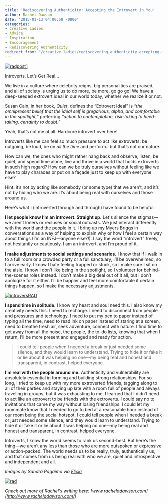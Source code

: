 ```yaml
---
title: 'Rediscovering Authenticity: Accepting the Introvert in You'
author: Rachel Dawson
date: '2015-01-13 04:00:50 -0800'
categories:
- Creative Ladies
- Advice
- Inspiration
- Encouragement
- Rediscovering Authenticity
redirect_from: "/creative-ladies/rediscovering-authenticity-accepting-introvert/"
---
```


[![radpost1](http://yellowconference.com/wp-content/uploads/2015/01/radpost1-683x1024.jpg)](http://yellowconference.com/wp-content/uploads/2015/01/radpost1.jpg)

Introverts, Let’s Get Real...

We live in a culture where celebrity reigns, big personalities are praised, and all of society is urging us to do more, be more, go go go! We have a deep-seeded extrovert ideal in our world today, whether we realize it or not.

Susan Cain, in her book, _Quiet_, defines the “Extrovert Ideal” is _“the omnipresent belief that the ideal self is gregarious, alpha, and comfortable in the spotlight,”_ preferring _“action to contemplation, risk-taking to heed-taking, certainty to doubt.”_

Yeah, that’s not me at all. Hardcore introvert over here!

Introverts like me can feel so much pressure to act like extroverts: be outgoing, be loud, be on _all the time_ and perform…but that’s not our nature.

How can we, the ones who might rather hang back and observe, listen, be quiet, and spend time alone, live and thrive in a world that holds extroverts in such high regard? How can we be truly ourselves without feeling like we have to play charades or put on a façade just to keep up with everyone else?

Hint: it’s not by acting like somebody (or some type) that we aren’t, and it’s not by hiding who we are. It’s about being real with ourselves and those around us.

Here’s what I (introverted through and through) have found to be helpful:

**I let people know I’m an introvert. Straight up.** Let's silence the stigmas—we aren’t loners or recluses or social outcasts. We just interact differently with the world and the people in it. I bring up my Myers Briggs in conversations as a way of helping to explain why or how I feel a certain way about things (I’m an INFJ—anyone else?!). I say the word “introvert” freely, not hesitantly or cautiously. I am an introvert, and I’m proud of it.

**I make adjustments to social settings and scenarios.** I know that if I walk in to a full room or a crowded party or a full sanctuary, I’ll be overwhelmed, so I arrive early. I know I hate feeling trapped or stuck, so I make sure I sit on the aisle. I know I don’t like being in the spotlight, so I volunteer for behind-the-scenes roles instead. I don’t make a big deal out of it all, but I don’t apologize for it either. I’ll be happier and feel more comfortable if certain things happen, so I make the necessary adjustments.

[![introversRAD](http://yellowconference.com/wp-content/uploads/2015/01/introversRAD-683x1024.jpg)](http://yellowconference.com/wp-content/uploads/2015/01/introversRAD.jpg)

**I spend time in solitude.** I know my heart and soul need this. I also know my creativity needs this. I need to recharge. I need to disconnect from people and pressures and technology. I need to put my pen to paper instead of typing all the time, need to read ink on paper instead of staring at a screen, need to breathe fresh air, seek adventure, connect with nature. I find time to get away from all the noise, the people, the to-do lists, knowing that when I return, I’ll be more present and engaged and ready for action.

> I could tell people when I needed a break or just needed some silence, and they would learn to understand. Trying to hide it or fake it or lie about it was helping no one—my being real and honest and transparent, in contrast, helped everyone.

**I’m real with the people around me.** Authenticity and vulnerability are absolutely essential in forming and building strong relationships. For so long, I tried to keep up with my more extroverted friends, tagging along to all of their parties and staying up late with a room full of people and always traveling in groups, but it was exhausting to me. I learned that I didn’t need to act like an extrovert to be friends with the extroverts. I could say no to invitations that came my way without losing friendships. I could let my roommate know that I needed to go to bed at a reasonable hour instead of our room being the social hotspot. I could tell people when I needed a break or just needed some silence, and they would learn to understand. Trying to hide it or fake it or lie about it was helping no one—my being real and honest and transparent, in contrast, helped everyone.

Introverts, I know the world seems to rank us second-best. But here’s the thing—we aren’t any less than those who are more outspoken or expressive or action-packed. The world needs us to be really, truly, authentically us, and that comes from us being real with who we are, quiet and introspective and independent and all.

_Images by Sandra Pagaimo via [Flickr](https://www.flickr.com/photos/54132946@N08/page1/)_

[![rad](http://yellowconference.com/wp-content/uploads/2015/01/rad.jpg)](http://www.racheladawson.com/)

_Check out more of Rachel's writing here: [www.racheladawson.com](http://www.racheladawson.com/)_
